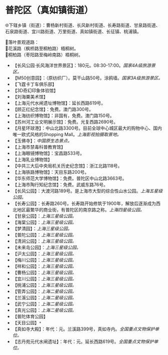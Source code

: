 # 普陀区（真如镇街道）  
🌐下辖乡镇（街道）：曹杨新村街道、长风新村街道、长寿路街道、甘泉路街道、石泉路街道、宜川路街道、万里街道、真如镇街道、长征镇、桃浦镇。  
  
🧭落叶景观道路：  
🔸花溪路（枫桥路至桐柏路）梧桐树。   
🔸桐柏路（枣阳路至梅岭南路）梧桐树。   
  
* 【长风公园·长风海洋世界景区】：180元。08:30-17:00。*国家4A级旅游景区。*  
* 【M50创意园】：（原纺织厂）。莫干山路50号。涂鸦墙。*国家3A级旅游景区。*  
* 【飞霆卡丁车俱乐部】  
* 【3D奇幻印象体验馆】  
* 【刘海粟美术馆】  
* 【上海元代水闸遗址博物馆】：延长西路619号。   
* 【顾正红纪念馆】：免费。澳门路300号。   
* 【上海纺织博物馆】：非国有，免费。澳门路150号。   
* 【苏州河工业文明展示馆】：免费。光复西路2690号。   
* 【月星环球港】：中山北路3300号。目前全球中心城区最大的购物中心、国内唯一欧式风格的Shopping Mall。*上海影视拍摄取景地。*  
* 【玉佛寺】：*中国原生态景点。*  
* 【上海市禁毒科普教育馆】  
* 【上海眼镜博物馆】：宝昌路533号。   
* 【上海乳业博物馆】  
* 【中共三大后中央局机关历史纪念馆】：浙江北路118号。   
* 【上海铁路博物馆】：天目东路200号。   
* 【华东师范大学博物馆】：免费。普陀区中山北路3663号。   
* 【上海市陶行知纪念馆】：免费。武威东路76号。   
* 【长风公园】：大渡河路189号。是上海市大型的综合性山水公园。*上海五星级公园。*  
* 【长寿公园】：长寿路260号。长寿路开始修筑于1900年，解放后逐渐成为西北地区最繁华的商业街，有普陀区的南京路之称。*上海四星级公园。*  
* 【甘泉公园】：*上海三星级公园。*  
* 【海棠公园】：*上海三星级公园。*  
* 【梦清园】：*上海三星级公园。*  
* 【普陀公园】：*上海三星级公园。*  
* 【清涧公园】：*上海三星级公园。*  
* 【未来岛公园】：*上海三星级公园。*  
* 【沪太公园】：*上海三星级公园。*  
* 【梅川公园】：*上海三星级公园。*  
* 【祥和公园】：*上海三星级公园。*  
* 【曹杨公园】：*上海三星级公园。*  
* 【宜川公园】：*上海三星级公园。*  
* 【桃浦公园】：*上海三星级公园。*  
* 【管弄公园】：*上海二星级公园。*  
* 【兰溪公园】：*上海二星级公园。*  
* 【武宁公园】：*上海二星级公园。*  
* 【真光公园】：*上海二星级公园。*  
* 【普陀体育公园】  
* 【天目公园】`*`    
* 【真如寺大殿】：年代：元。兰溪路399号，真如寺内。*全国重点文物保护单位。*  
* 【志丹苑元代水闸遗址】：年代：元。延长西路619号。*全国重点文物保护单位。*  